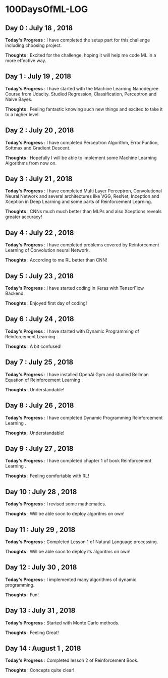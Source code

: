# 100DaysOfML-LOG
## Day 0 : July 18 , 2018
 
**Today's Progress** : I have completed the setup part for this challenge including choosing project.

**Thoughts** : Excited for the challenge, hoping it will help me code ML in a more effective way.

## Day 1 : July 19 , 2018
 
**Today's Progress** : I have started with the Machine Learning Nanodegree Course from Udacity. Studied Regression, Classification, Perceptron and Naive Bayes.

**Thoughts** : Feeling fantastic knowing such new things and excited to take it to a higher level.

## Day 2 : July 20 , 2018
 
**Today's Progress** : I have completed Perceptron Algorithm, Error Funtion, Softmax and Gradient Descent.

**Thoughts** : Hopefully I will be able to implement some Machine Learning Algorithms from now on.

## Day 3 : July 21 , 2018
 
**Today's Progress** : I have completed Multi Layer Perceptron, Convolutional Neural Network and several architectures like VGG, ResNet, Inception and Xception in Deep Learning and some parts of Reinforcement Learning.

**Thoughts** : CNNs much much better than MLPs and also Xceptions reveals greater accuracy!

## Day 4 : July 22 , 2018
 
**Today's Progress** : I have completed problems covered by Reinforcement Learning of Convolution neural Network.

**Thoughts** : According to me RL better than CNN!

## Day 5 : July 23 , 2018
 
**Today's Progress** : I have started coding in Keras with TensorFlow Backend.

**Thoughts** : Enjoyed first day of coding!

## Day 6 : July 24 , 2018
 
**Today's Progress** : I have started with Dynamic Programming of Reinforcement Learning .

**Thoughts** : A bit confused!

## Day 7 : July 25 , 2018
 
**Today's Progress** : I have installed OpenAi Gym and studied Bellman Equation of Reinforcement Learning .

**Thoughts** : Understandable!

## Day 8 : July 26 , 2018
 
**Today's Progress** : I have completed Dynamic Programming Reinforcement Learning .

**Thoughts** : Understandable!

## Day 9 : July 27 , 2018
 
**Today's Progress** : I have completed chapter 1 of book Reinforcement Learning .

**Thoughts** : Feeling comfortable with RL!

## Day 10 : July 28 , 2018
 
**Today's Progress** : I revised some mathematics.

**Thoughts** : Will be able soon to deploy algoritms on own!

## Day 11 : July 29 , 2018
 
**Today's Progress** : Completed Lesson 1 of Natural Language processing.

**Thoughts** : Will be able soon to deploy its algoritms on own!

## Day 12 : July 30 , 2018
 
**Today's Progress** : I implemented many algorithms of dynamic programming.

**Thoughts** : Fun!

## Day 13 : July 31 , 2018
 
**Today's Progress** : Started with Monte Carlo methods.

**Thoughts** : Feeling Great!

## Day 14 : August 1 , 2018
 
**Today's Progress** : Completed lesson 2 of Reinforcement Book.

**Thoughts** : Concepts quite clear!



